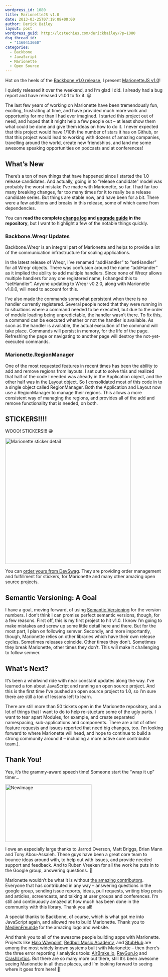 ```yaml
---
wordpress_id: 1080
title: MarionetteJS v1.0
date: 2013-03-25T07:19:08+00:00
author: Derick Bailey
layout: post
wordpress_guid: http://lostechies.com/derickbailey/?p=1080
dsq_thread_id:
  - "1160413660"
categories:
  - Backbone
  - JavaScript
  - Marionette
  - Open Source
---
```

Hot on the heels of the [Backbone v1.0 release](http://ashkenas.com/backbonejs-1.0/), I present [MarionetteJS v1.0](http://marionettejs.com)!

I quietly released it over the weekend, and I&#8217;m glad I did. I already had a bug report and have released v1.0.1 to fix it. 😀

The last few years of working on Marionette have been tremendously fun, exciting, frustrating at time, and have provided much more work and opportunity for me than I had ever imagined. I started this project out of need, and hoped that it might help a few people out &#8211; at least show them what could be done and give them ideas on how to do it. I never expected that this project would have 1/10th the number of stars it has on Github, or that this project would lead to working with dozens of amazing companies, travelling around the world, create new friendships, and land me some awesome speaking opportunities on podcasts and at conferences! 

## What&#8217;s New

There&#8217;s a ton of new things that have happened since I started the 1.0 release candidates. And actually, going in to &#8220;release candidate&#8221; model was probably the worst mistake I&#8217;ve made with Marionette, so far. I had far too many breaking changes, far too many times for it to really be a release candidate series. But things are stable now, and have been for a bit. There were a few additions and breaks in this release, some of which came from dependencies.

You can **read the complete [change log](https://github.com/marionettejs/backbone.marionette/blob/master/changelog.md) and [upgrade guide](https://github.com/marionettejs/backbone.marionette/blob/master/upgradeGuide.md) in the repository**, but I want to highlight a few of the notable things quickly.

### Backbone.Wreqr Updates

Backbone.Wreqr is an integral part of Marionette and helps to provide a lot of the communication infrastructure for scaling applications. 

In the latest release of Wreqr, I&#8217;ve renamed &#8220;addHandler&#8221; to &#8220;setHandler&#8221; for all Wreqr objects. There was confusion around the name &#8220;addHander&#8221; as it implied the ability to add multiple handlers. Since none of Wreqr allows multiple handlers for any one registered name, I changed this to &#8220;setHandler&#8221;. Anyone updating to Wreqr v0.2.0, along with Marionette v1.0.0, will need to account for this.

I&#8217;ve also made the commands somewhat persistent when there is no handler currently registered. Several people noted that they were running in to situations where a command needed to be executed, but due to the order of module loading being unpredictable, the handler wasn&#8217;t there. To fix this, a command can be executed whether or not the handler is available. As soon as the handler is available, the actual execution of the command will take place. Commands will persist in memory, for the life of the page. Refreshing the page or navigating to another page will destroy the not-yet-executed commands.

### Marionette.RegionManager

One of the most requested features in recent times has been the ability to add and remove regions from layouts. I set out to solve this and realized that half of the code I needed was already in the Application object, and the other half was in the Layout object. So I consolidated most of this code in to a single object called RegionManager. Both the Application and Layout now use a RegionManager to manage their regions. This allows a more consistent way of managing the regions, and provides all of the add and remove functionality that is needed, on both.

## STICKERS!!!!

WOOO! STICKERS!!! 😀

 [<img title="marionette-sticker-detail.jpg" src="https://lostechies.com/content/derickbailey/uploads/2013/03/marionette-sticker-detail.jpg" alt="Marionette sticker detail" width="400" height="400" border="0" />](http://www.devswag.com/products/marionette-stickers-4)

You can [order yours from DevSwag](http://www.devswag.com/products/marionette-stickers-4). They are providing order management and fulfillment for stickers, for Marionette and many other amazing open source projects.

## Semantic Versioning: A Goal

I have a goal, moving forward, of using [Semantic Versioning](http://semver.org) for the version numbers. I don&#8217;t think I can promise perfect semantic versions, though, for a few reasons. First off, this is my first project to hit v1.0. I know I&#8217;m going to make mistakes and screw up some little detail here and there. But for the most part, I plan on following semver. Secondly, and more importantly, though, Marionette relies on other libraries which have their own release cycles. Sometimes releases coincide. Other times they don&#8217;t. Sometimes they break Marionette, other times they don&#8217;t. This will make it challenging to follow semver.

## What&#8217;s Next?

It&#8217;s been a whirlwind ride with near constant updates along the way. I&#8217;ve learned a ton about JavaScript and running an open source project. And this is the first time I&#8217;ve pushed an open source project to 1.0, so I&#8217;m sure there are still a ton of lessons left to learn.

There are still more than 50 tickets open in the Marionette repository, and a lot of things that I want to do to help re-stucture some of the ugly parts. I want to tear apart Modules, for example, and create separated namespacing, sub-applications and components. There are a lot of other feature requests and issues reported that need big changes, too. I&#8217;m looking forward to where Marionette will head, and hope to continue to build a strong community around it &#8211; including a more active core contributor team.).

## Thank You!

Yes, it&#8217;s the grammy-award speech time! Someone start the &#8220;wrap it up&#8221; timer&#8230;

<img title="NewImage.png" src="https://lostechies.com/content/derickbailey/uploads/2013/03/NewImage.png" alt="NewImage" width="275" height="183" border="0" />

I owe an especially large thanks to Jarrod Overson, Matt Briggs, Brian Mann and Tony Abou-Assaleh. These guys have been a great core team to bounce ideas around with, to help out with issues, and provide needed support and feedback. And to Ruben Vreeken for all the work he puts in to the Google group, answering questions. 🙂

Marionette wouldn&#8217;t be what it is without [the amazing contributors](https://github.com/marionettejs/backbone.marionette/contributors). Everyone that has contributed in any way &#8211; answering questions in the google group, sending issue reports, ideas, pull requests, writing blog posts and articles, screencasts, and talking at user groups and conferences. I&#8217;m still and continuously amazed at how much has been done in the community with this library. Thank you all!

A special thanks to Backbone, of course, which is what got me into JavaScript again, and allowed me to build Marionette. Thank you to [MedienFreunde](http://medienfreunde.com/) for the amazing logo and website.

And thank you to all of the awesome people building apps with Marionette. Projects like [Halo Waypoint](http://app.halowaypoint.com), [Redbull Music Academy](http://www.redbullmusicacademy.com/), and [StubHub](http://www.stubhub.com/) are among the most widely known systems built with Marionette &#8211; then there&#8217;s the three error reporting / analytics tools: [AirBrake.io](http://airbrake.io/), [RayGun.io](http://raygun.io/) and [CrashLytics](http://crashlytics.com/). But there are so many more out there, still It&#8217;s been awesome seeing Marionette in all these places, and I&#8217;m looking forward to seeing where it goes from here! 🙂